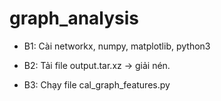 # graph_analysis
- B1: Cài networkx, numpy, matplotlib, python3

- B2: Tải file output.tar.xz -> giải nén.

- B3: Chạy file cal_graph_features.py

